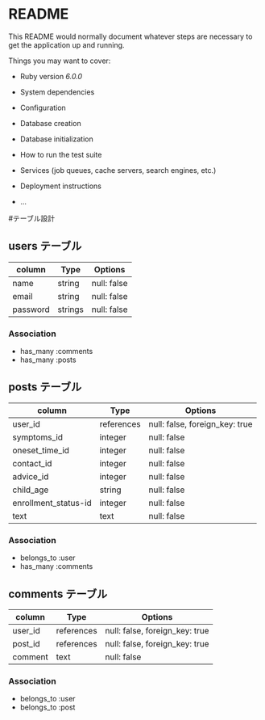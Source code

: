 # README

This README would normally document whatever steps are necessary to get the
application up and running.

Things you may want to cover:

* Ruby version  _6.0.0_

* System dependencies

* Configuration

* Database creation

* Database initialization

* How to run the test suite

* Services (job queues, cache servers, search engines, etc.)

* Deployment instructions

* ...

#テーブル設計

## users テーブル

| column   | Type   | Options     |
| -------- | ------ | ----------- |
| name     | string | null: false |
| email    | string | null: false |
| password | strings| null: false |

### Association
 - has_many :comments
 - has_many :posts

## posts テーブル

| column               | Type       | Options                        |
| -------------------- | ---------- | ------------------------------ |
| user_id              | references | null: false, foreign_key: true |
| symptoms_id          | integer    | null: false                    |
| oneset_time_id       | integer    | null: false                    |
| contact_id           | integer    | null: false                    |
| advice_id            | integer    | null: false                    |
| child_age            | string     | null: false                    |
| enrollment_status-id | integer    | null: false                    | 
| text                 | text       | null: false                    |

### Association
 - belongs_to :user
 - has_many :comments

## comments テーブル

| column  | Type       | Options                        |
| ------- | ---------- | ------------------------------ |
| user_id | references | null: false, foreign_key: true |
| post_id | references | null: false, foreign_key: true |
| comment | text       | null: false                    |

### Association
 - belongs_to :user
 - belongs_to :post




